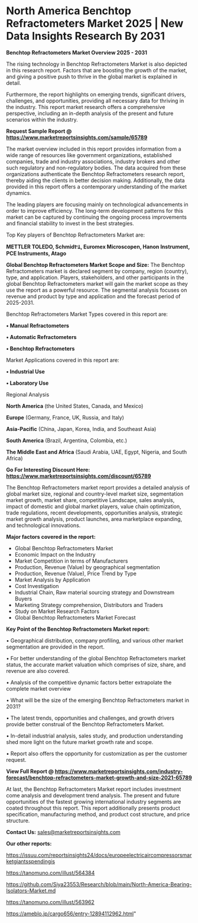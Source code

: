 # North America Benchtop Refractometers Market 2025 | New Data Insights Research By 2031

<Strong> Benchtop Refractometers Market Overview 2025 - 2031</strong>

The rising technology in Benchtop Refractometers Market is also depicted in this research report. Factors that are boosting the growth of the market, and giving a positive push to thrive in the global market is explained in detail.

Furthermore, the report highlights on emerging trends, significant drivers, challenges, and opportunities, providing all necessary data for thriving in the industry. This report market research offers a comprehensive perspective, including an in-depth analysis of the present and future scenarios within the industry.

<strong>Request Sample Report @ <a href=https://www.marketreportsinsights.com/sample/65789>https://www.marketreportsinsights.com/sample/65789</a></strong>

The market overview included in this report provides information from a wide range of resources like government organizations, established companies, trade and industry associations, industry brokers and other such regulatory and non-regulatory bodies. The data acquired from these organizations authenticate the Benchtop Refractometers research report, thereby aiding the clients in better decision making. Additionally, the data provided in this report offers a contemporary understanding of the market dynamics.

The leading players are focusing mainly on technological advancements in order to improve efficiency. The long-term development patterns for this market can be captured by continuing the ongoing process improvements and financial stability to invest in the best strategies.

Top Key players of Benchtop Refractometers Market are:

<strong>METTLER TOLEDO, SchmidtᶧꞱ, Euromex Microscopen, Hanon Instrument, PCE Instruments, Atago</strong>

<strong><b>Global Benchtop Refractometers Market Scope and Size:</b></strong>
The Benchtop Refractometers market is declared segment by company, region (country), type, and application. Players, stakeholders, and other participants in the global Benchtop Refractometers market will gain the market scope as they use the report as a powerful resource. The segmental analysis focuses on revenue and product by type and application and the forecast period of 2025-2031.

Benchtop Refractometers Market Types covered in this report are:

<strong>• Manual Refractometers

• Automatic Refractometers

• Benchtop Refractometers</strong>

Market Applications covered in this report are:

<strong>• Industrial Use

• Laboratory Use</strong> 

Regional Analysis

<strong>North America</strong> (the United States, Canada, and Mexico)

<strong>Europe</strong> (Germany, France, UK, Russia, and Italy)

<strong>Asia-Pacific</strong> (China, Japan, Korea, India, and Southeast Asia)

<strong>South America</strong> (Brazil, Argentina, Colombia, etc.)

<strong>The Middle East and Africa</strong> (Saudi Arabia, UAE, Egypt, Nigeria, and South Africa)

<strong>Go For Interesting Discount Here: <a href=https://www.marketreportsinsights.com/discount/65789>https://www.marketreportsinsights.com/discount/65789</a></strong>

The Benchtop Refractometers market report provides a detailed analysis of global market size, regional and country-level market size, segmentation market growth, market share, competitive Landscape, sales analysis, impact of domestic and global market players, value chain optimization, trade regulations, recent developments, opportunities analysis, strategic market growth analysis, product launches, area marketplace expanding, and technological innovations.

<strong><b>Major factors covered in the report:</b></strong>
<ul>
  <li>Global Benchtop Refractometers Market </li>
  <li>Economic Impact on the Industry</li>
  <li>Market Competition in terms of Manufacturers</li>
  <li>Production, Revenue (Value) by geographical segmentation</li>
  <li>Production, Revenue (Value), Price Trend by Type</li>
  <li>Market Analysis by Application</li>
  <li>Cost Investigation</li>
  <li>Industrial Chain, Raw material sourcing strategy and Downstream Buyers</li>
  <li>Marketing Strategy comprehension, Distributors and Traders</li>
  <li>Study on Market Research Factors</li>
  <li>Global Benchtop Refractometers Market Forecast</li>
</ul>

<strong><b>Key Point of the Benchtop Refractometers Market report:</b></strong>

• Geographical distribution, company profiling, and various other market segmentation are provided in the report.

• For better understanding of the global Benchtop Refractometers market status, the accurate market valuation which comprises of size, share, and revenue are also covered.

• Analysis of the competitive dynamic factors better extrapolate the complete market overview

• What will be the size of the emerging Benchtop Refractometers market in 2031?

• The latest trends, opportunities and challenges, and growth drivers provide better construal of the Benchtop Refractometers Market.

• In-detail industrial analysis, sales study, and production understanding shed more light on the future market growth rate and scope.

• Report also offers the opportunity for customization as per the customer request.

<strong><b>View Full Report @ <a href=https://www.marketreportsinsights.com/industry-forecast/benchtop-refractometers-market-growth-and-size-2021-65789>https://www.marketreportsinsights.com/industry-forecast/benchtop-refractometers-market-growth-and-size-2021-65789</a></b></strong>


At last, the Benchtop Refractometers Market report includes investment come analysis and development trend analysis. The present and future opportunities of the fastest growing international industry segments are coated throughout this report. This report additionally presents product specification, manufacturing method, and product cost structure, and price structure.

<strong>Contact Us:</strong>
sales@marketreportsinsights.com

<strong>Our other reports:</strong>

<a href=https://issuu.com/reportsinsights24/docs/europeelectricaircompressorsmarketgiantsspendingis>https://issuu.com/reportsinsights24/docs/europeelectricaircompressorsmarketgiantsspendingis</a>

<a href=https://tanomuno.com/illust/564384>https://tanomuno.com/illust/564384</a>

<a href=https://github.com/Siya23553/Research/blob/main/North-America-Bearing-Isolators-Market.md>https://github.com/Siya23553/Research/blob/main/North-America-Bearing-Isolators-Market.md</a>

<a href=https://tanomuno.com/illust/563962>https://tanomuno.com/illust/563962</a>

<a href=https://ameblo.jp/cargo656/entry-12894112962.html>https://ameblo.jp/cargo656/entry-12894112962.html</a>"
